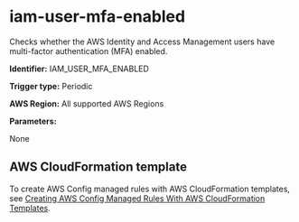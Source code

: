 # iam\-user\-mfa\-enabled<a name="iam-user-mfa-enabled"></a>

Checks whether the AWS Identity and Access Management users have multi\-factor authentication \(MFA\) enabled\.

**Identifier:** IAM\_USER\_MFA\_ENABLED

**Trigger type:** Periodic

**AWS Region:** All supported AWS Regions 

**Parameters:**

 None   


## AWS CloudFormation template<a name="w24aac11c29c17d227c15"></a>

To create AWS Config managed rules with AWS CloudFormation templates, see [Creating AWS Config Managed Rules With AWS CloudFormation Templates](aws-config-managed-rules-cloudformation-templates.md)\.